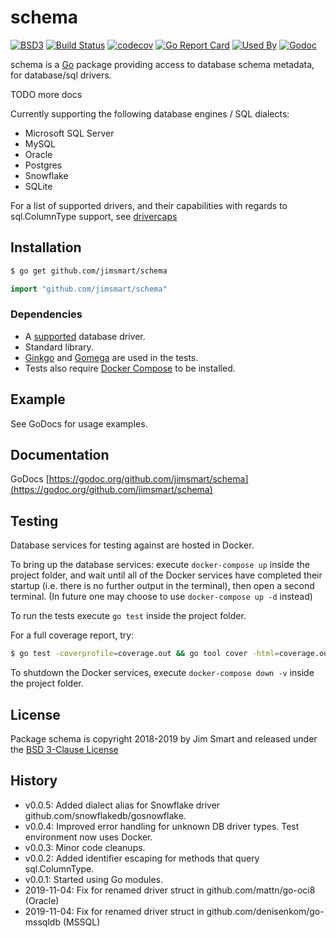 # schema

[![BSD3](https://img.shields.io/badge/license-BSD3-blue.svg?style=flat)](LICENSE.md)
[![Build Status](https://img.shields.io/travis/jimsmart/schema/master.svg?style=flat)](https://travis-ci.org/jimsmart/schema)
[![codecov](https://codecov.io/gh/jimsmart/schema/branch/master/graph/badge.svg)](https://codecov.io/gh/jimsmart/schema)
[![Go Report Card](https://goreportcard.com/badge/github.com/jimsmart/schema)](https://goreportcard.com/report/github.com/jimsmart/schema)
[![Used By](https://img.shields.io/sourcegraph/rrc/github.com/jimsmart/schema.svg)](https://sourcegraph.com/github.com/jimsmart/schema)
[![Godoc](https://img.shields.io/badge/godoc-reference-blue.svg?style=flat)](https://godoc.org/github.com/jimsmart/schema)

schema is a [Go](https://golang.org) package providing access to database schema metadata, for database/sql drivers.

TODO more docs

Currently supporting the following database engines / SQL dialects:

- Microsoft SQL Server
- MySQL
- Oracle
- Postgres
- Snowflake
- SQLite

For a list of supported drivers, and their capabilities with regards to sql.ColumnType support, see [drivercaps](https://github.com/jimsmart/drivercaps)

## Installation
```bash
$ go get github.com/jimsmart/schema
```

```go
import "github.com/jimsmart/schema"
```

### Dependencies

- A [supported](https://github.com/jimsmart/drivercaps) database driver.
- Standard library.
- [Ginkgo](https://onsi.github.io/ginkgo/) and [Gomega](https://onsi.github.io/gomega/) are used in the tests.
- Tests also require [Docker Compose](https://docs.docker.com/compose/install/) to be installed.

## Example

See GoDocs for usage examples.

## Documentation

GoDocs [https://godoc.org/github.com/jimsmart/schema](https://godoc.org/github.com/jimsmart/schema)

## Testing

Database services for testing against are hosted in Docker.

To bring up the database services: execute `docker-compose up` inside the project folder, and wait until all of the Docker services have completed their startup (i.e. there is no further output in the terminal), then open a second terminal. (In future one may choose to use `docker-compose up -d` instead)

To run the tests execute `go test` inside the project folder.

For a full coverage report, try:

```bash
$ go test -coverprofile=coverage.out && go tool cover -html=coverage.out
```

To shutdown the Docker services, execute `docker-compose down -v` inside the project folder.

## License

Package schema is copyright 2018-2019 by Jim Smart and released under the [BSD 3-Clause License](LICENSE.md)

## History

- v0.0.5: Added dialect alias for Snowflake driver github.com/snowflakedb/gosnowflake.
- v0.0.4: Improved error handling for unknown DB driver types. Test environment now uses Docker.
- v0.0.3: Minor code cleanups.
- v0.0.2: Added identifier escaping for methods that query sql.ColumnType.
- v0.0.1: Started using Go modules.
- 2019-11-04: Fix for renamed driver struct in github.com/mattn/go-oci8 (Oracle)
- 2019-11-04: Fix for renamed driver struct in github.com/denisenkom/go-mssqldb (MSSQL)
